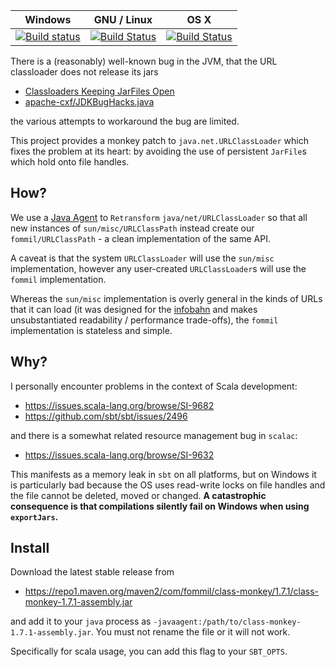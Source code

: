 | Windows | GNU / Linux | OS X |
|---------|-------------|------|
| [![Build status](https://ci.appveyor.com/api/projects/status/9if66b9ymuddko8a?svg=true)](https://ci.appveyor.com/project/fommil/class-monkey) | [![Build Status](https://ci.fommil.com/api/badges/fommil/class-monkey/status.svg)](https://ci.fommil.com/fommil/class-monkey) | [![Build Status](https://travis-ci.org/fommil/class-monkey.svg?branch=master)](https://travis-ci.org/fommil/class-monkey) |

There is a (reasonably) well-known bug in the JVM, that the URL classloader does not release its jars

- [Classloaders Keeping JarFiles Open](http://management-platform.blogspot.co.uk/2009/01/classloaders-keeping-jar-files-open.html)
- [apache-cxf/JDKBugHacks.java](https://github.com/ancoron/apache-cxf/blob/master/common/common/src/main/java/org/apache/cxf/common/logging/JDKBugHacks.java)

the various attempts to workaround the bug are limited.

This project provides a monkey patch to `java.net.URLClassLoader` which fixes the problem at its heart: by avoiding the use of persistent `JarFile`s which hold onto file handles.

## How?

We use a [Java Agent](https://docs.oracle.com/javase/7/docs/api/java/lang/instrument/package-summary.html) to `Retransform` `java/net/URLClassLoader` so that all new instances of `sun/misc/URLClassPath` instead create our `fommil/URLClassPath` - a clean implementation of the same API.

A caveat is that the system `URLClassLoader` will use the `sun/misc` implementation, however any user-created `URLClassLoader`s will use the `fommil` implementation.

Whereas the `sun/misc` implementation is overly general in the kinds of URLs that it can load (it was designed for the [infobahn](https://en.wikipedia.org/wiki/Information_superhighway) and makes unsubstantiated readability / performance trade-offs), the `fommil` implementation is stateless and simple.

## Why?

I personally encounter problems in the context of Scala development:

- https://issues.scala-lang.org/browse/SI-9682
- https://github.com/sbt/sbt/issues/2496

and there is a somewhat related resource management bug in `scalac`:

- https://issues.scala-lang.org/browse/SI-9632

This manifests as a memory leak in `sbt` on all platforms, but on Windows it is particularly bad because the OS uses read-write locks on file handles and the file cannot be deleted, moved or changed. **A catastrophic consequence is that compilations silently fail on Windows when using `exportJars`.**

## Install

Download the latest stable release from

- https://repo1.maven.org/maven2/com/fommil/class-monkey/1.7.1/class-monkey-1.7.1-assembly.jar

and add it to your `java` process as `-javaagent:/path/to/class-monkey-1.7.1-assembly.jar`. You must not rename the file or it will not work.

Specifically for scala usage, you can add this flag to your `SBT_OPTS`.
